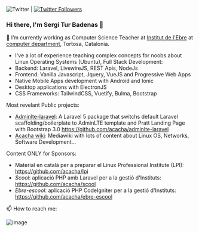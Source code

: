 ![Twitter](https://twitter.com/badenastur) | [![Twitter Followers](https://badgen.net/twitter/follow/javascript)](https://twitter.com/javascript)



### Hi there, I'm Sergi Tur Badenas 👋

🔭 I’m currently working as Computer Science Teacher at [Institut de l'Ebre](https://www.iesebre.com) at [computer department](https://www.instagram.com/informaticainstitutebre), Tortosa, Catalonia.
- I've a lot of experience teaching complex concepts for noobs about Linux Operating Systems (Ubuntu), Full Stack Development:
- Backend: Laravel, LivewireJS, REST Apis, NodeJs
- Frontend: Vanilla Javascript, Jquery, VueJS and Progressive Web Apps
- Native Mobile Apps development with Android and Ionic
- Desktop applications with ElectronJS
- CSS Frameworks: TailwindCSS, Vuetify, Bulma, Bootstrap

Most revelant Public projects:
- [Adminlte-laravel](https://github.com/acacha/adminlte-laravel): A Laravel 5 package that switchs default Laravel scaffolding/boilerplate to AdminLTE template and Pratt Landing Page with Bootstrap 3.0 https://github.com/acacha/adminlte-laravel
- [Acacha wiki](https://acacha.org): Mediawiki with lots of content about Linux OS, Networks, Software Development...

Content ONLY for Sponsors:
- Material en català per a preparar el Linux Professional Institute (LPI): https://github.com/acacha/lpi
- *Scool*: aplicació PHP amb Laravel per a la gestió d'Instituts: https://github.com/acacha/scool
- *Ebre-escool*: aplicació PHP CodeIgniter per a la gestió d'Instituts: https://github.com/acacha/ebre-escool

📫 How to reach me:


![image](https://user-images.githubusercontent.com/4015406/140618492-f5742356-793e-4cff-980d-56722b2b4d48.png)

<!--
**acacha/acacha** is a ✨ _special_ ✨ repository because its `README.md` (this file) appears on your GitHub profile.

Here are some ideas to get you started:



- 🌱 I’m currently learning ...
- 👯 I’m looking to collaborate on ...
- 🤔 I’m looking for help with ...
- 💬 Ask me about ...
-  ...
- 😄 Pronouns: ...
- ⚡ Fun fact: ...
-->
